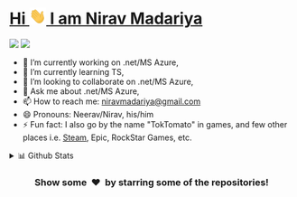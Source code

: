 
# [Hi <img src="https://raw.githubusercontent.com/ABSphreak/ABSphreak/master/gifs/Hi.gif" width="30px"> I am Nirav Madariya](https://niravmadariya.com/)
[<img height="30" src="https://img.shields.io/badge/twitter-%231DA1F2.svg?&style=for-the-badge&logo=twitter&logoColor=white" />][twitter]
[<img height="30" src="https://img.shields.io/badge/linkedin-blue.svg?&style=for-the-badge&logo=linkedin&logoColor=white" />][LinkedIn]

- 🔭 I’m currently working on .net/MS Azure,
- 🌱 I’m currently learning TS,
- 👯 I’m looking to collaborate on .net/MS Azure,
- 💬 Ask me about .net/MS Azure,
- 📫 How to reach me: niravmadariya@gmail.com
- 😄 Pronouns: Neerav/Nirav, his/him
- ⚡ Fun fact: I also go by the name "TokTomato" in games, and few other places i.e. <a href="https://steamcommunity.com/id/toktomato">Steam</a>, Epic, RockStar Games, etc.

 <details>
<summary>📊 Github Stats</summary>
<p align="center"> <img src="https://github-readme-stats.vercel.app/api?username=niravmadariya&show_icons=true&theme=gotham" alt="Nirav Madariya | Stats" />
</details>

 <!-- ![Visitor Count](https://profile-counter.glitch.me/{niravmadariya}/count.svg)-->
  
[twitter]: https://twitter.com/niravmadariya
[youtube]: https://youtube.com/niravmadariya
[Hashnode]: https://niravmadariya.com
[linkedin]: https://www.linkedin.com/in/niravmadariya/
[Medium]: https://medium.com/@niravmadariya
[Facebook]: https://www.facebook.com/niravmadariya

<h3 align="center">Show some &nbsp;❤️&nbsp; by starring some of the repositories!</h3>

